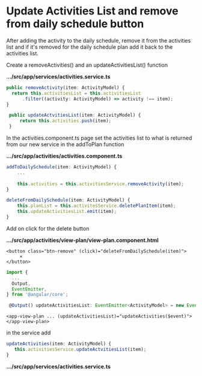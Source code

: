 # Update Activities List and remove from daily schedule button

After adding the activity to the daily schedule, remove it from the activities list and if it's removed for the daily schedule plan add it back to the activities list.

Create a removeActivities\(\) and an updateActivitiesList\(\) function

.**../src/app/services/activities.service.ts**

```typescript
public removeActivity(item: ActivityModel) {
  return this.activitiesList = this.activitiesList
      .filter((activity: ActivityModel) => activity !== item);
}

 public updateActvitiesList(item: ActivityModel) {
     return this.activities.push(item);
 }
```

In the activities.component.ts page set the activities list to what is returned from our new service in the addToPlan function

**.../src/app/activities/activities.component.ts**

```typescript
addToDailySchedule(item: ActivityModel) {
    ...
    
    this.activities = this.activitiesService.removeActivity(item);
}

deleteFromDailySchedule(item: ActivityModel) {
    this.planList = this.activitesService.deletePlanItem(item);
    this.updateActivitiesList.emit(item);
}
```

Add on click for the delete button

**.../src/app/activities/view-plan/view-plan.component.html**

```markup
<button class="btn-remove" (click)="deleteFromDailySchedule(item)">
     ×
</button>
```

```typescript
import {
  ...
  Output,
  EventEmitter,
} from '@angular/core';
```

```typescript
 @Output() updateActivitiesList: EventEmitter<ActivityModel> = new EventEmitter<ActivityModel>();
```

```markup
<app-view-plan ... (updateActivitiesList)="updateActivities($event)"></app-view-plan>
```

in the service add

```typescript
updateActivities(item: ActivityModel) {
   this.activitiesService.updateActvitiesList(item);
}
```

**.../src/app/services/activities.service.ts**

